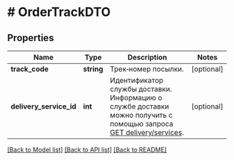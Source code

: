 # # OrderTrackDTO

## Properties

Name | Type | Description | Notes
------------ | ------------- | ------------- | -------------
**track_code** | **string** | Трек‑номер посылки. | [optional]
**delivery_service_id** | **int** | Идентификатор службы доставки. Информацию о службе доставки можно получить с помощью запроса [GET delivery/services](../../reference/orders/getDeliveryServices.md). | [optional]

[[Back to Model list]](../../README.md#models) [[Back to API list]](../../README.md#endpoints) [[Back to README]](../../README.md)
